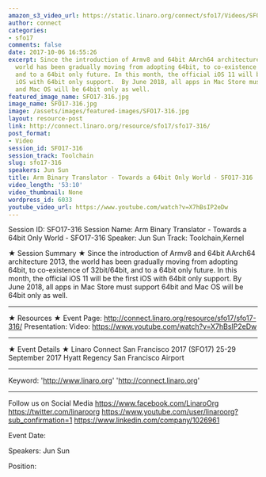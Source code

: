 ```yaml
---
amazon_s3_video_url: https://static.linaro.org/connect/sfo17/Videos/SFO17-316%20ARM%20Binary%20Translator%20-%20Towards%20a%2064bit%20Only%20World.mp4
author: connect
categories:
- sfo17
comments: false
date: 2017-10-06 16:55:26
excerpt: Since the introduction of Armv8 and 64bit AArch64 architecture 2013, the
  world has been gradually moving from adopting 64bit, to co-existence of 32bit/64bit,
  and to a 64bit only future. In this month, the official iOS 11 will be the first
  iOS with 64bit only support.  By June 2018, all apps in Mac Store must support 64bit
  and Mac OS will be 64bit only as well.
featured_image_name: SFO17-316.jpg
image_name: SFO17-316.jpg
image: /assets/images/featured-images/SFO17-316.jpg
layout: resource-post
link: http://connect.linaro.org/resource/sfo17/sfo17-316/
post_format:
- Video
session_id: SFO17-316
session_track: Toolchain
slug: sfo17-316
speakers: Jun Sun
title: Arm Binary Translator - Towards a 64bit Only World - SFO17-316
video_length: '53:10'
video_thumbnail: None
wordpress_id: 6033
youtube_video_url: https://www.youtube.com/watch?v=X7hBsIP2eDw
---
```


Session ID: SFO17-316
Session Name: Arm Binary Translator - Towards a 64bit Only World - SFO17-316
Speaker: Jun Sun
Track: Toolchain,Kernel

★ Session Summary ★
Since the introduction of Armv8 and 64bit AArch64 architecture 2013, the world has been gradually moving from adopting 64bit, to co-existence of 32bit/64bit, and to a 64bit only future. In this month, the official iOS 11 will be the first iOS with 64bit only support. By June 2018, all apps in Mac Store must support 64bit and Mac OS will be 64bit only as well.

---

★ Resources ★
Event Page: http://connect.linaro.org/resource/sfo17/sfo17-316/
Presentation:
Video: https://www.youtube.com/watch?v=X7hBsIP2eDw

---

★ Event Details ★
Linaro Connect San Francisco 2017 (SFO17)
25-29 September 2017
Hyatt Regency San Francisco Airport

---

Keyword:
'http://www.linaro.org'
'http://connect.linaro.org'

---

Follow us on Social Media
https://www.facebook.com/LinaroOrg
https://twitter.com/linaroorg
https://www.youtube.com/user/linaroorg?sub_confirmation=1
https://www.linkedin.com/company/1026961

Event Date:

Speakers: Jun Sun

Position: